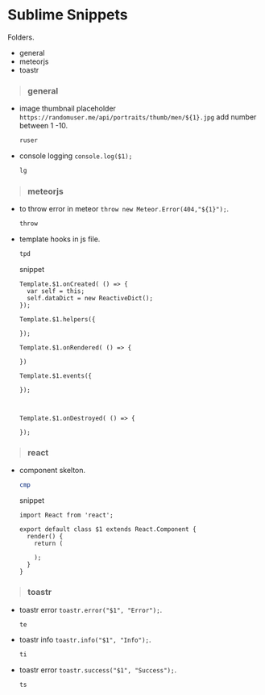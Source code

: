 # Sublime Snippets

Folders.

  - general
  - meteorjs
  - toastr

> ### general

- image thumbnail placeholder `https://randomuser.me/api/portraits/thumb/men/${1}.jpg` add number between 1 -10.
    ```sh
    ruser
    ```


- console logging `console.log($1);`
    ```sh
    lg
    ```


> ### meteorjs

- to throw error in meteor `throw new Meteor.Error(404,"${1}");`.
    ```sh
    throw
    ```

- template hooks in js file.
    ```sh
    tpd
    ```
    
    snippet

    ```
    Template.$1.onCreated( () => {
      var self = this;
      self.dataDict = new ReactiveDict();
    });
    
    Template.$1.helpers({
    
    });
    
    Template.$1.onRendered( () => {
    
    })
    
    Template.$1.events({
    
    });
    
    
    
    Template.$1.onDestroyed( () => {
    
    });
    ```

> ### react

- component skelton.
    ```sh
    cmp
    ```
    
    snippet

    ```
    import React from 'react';

    export default class $1 extends React.Component {
      render() {
        return (
          
        );
      }
    }
    ```

> ### toastr

- toastr error `toastr.error("$1", "Error");`.
    ```sh
    te
    ```
    
- toastr info `toastr.info("$1", "Info");`.
    ```sh
    ti
    ```
    
- toastr error `toastr.success("$1", "Success");`.
    ```sh
    ts
    ```